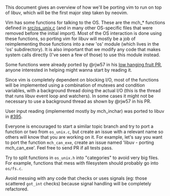 This document gives an overview of how we'll be porting vim to run on top of libuv, which will be the first major step taken by neovim.

Vim has some functions for talking to the OS. These are the mch_* functions defined in [src/os_unix.c](https://github.com/neovim/neovim/blob/master/src/nvim/os_unix.c) (and in many other OS-specific files that were removed before the initial import). Most of the OS interaction is done using these functions, so porting vim for libuv will mostly be a job of reimplementing those functions into a new 'os' module (which lives in the 'os' subdirectory). It is also important  that we modify any code that makes system calls directly (I've seen a few of those) to use this module instead.

Some functions were already ported by @rjw57 in his [low hanging fruit PR](https://github.com/neovim/neovim/pull/115), anyone interested in helping might wanna start by reading it.

Since vim is completely dependent on blocking I/O, most of the functions will be implemented using a combination of mutexes and condition variables, with a background thread doing the actual I/O (this is the thread that runs libuv event loop and watchers). In some cases it might not be necessary to use a background thread as shown by @rjw57 in his PR.

User input reading (implemented mostly by mch_inchar) was ported to libuv in [#395](https://github.com/neovim/neovim/pull/395).

Everyone is encouraged to start a similar topic branch and try to port a function or two from `os_unix.c`, but create an issue with a relevant name so others will know that you are working on it. For example, let's say you want to port the function `mch_can_exe`, create an issue named 'libuv - porting mch_can_exe'. Feel free to send PR if all tests pass.

Try to split functions in `os_unix.h` into "categories" to avoid very big files. For example, functions that mess with filesystem should probably go into `os/fs.c`.

Avoid messing with any code that checks or uses signals (eg: those scattered `got_int` checks) because signal handling will be completely refactored.